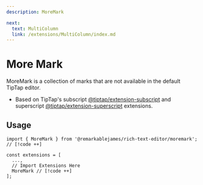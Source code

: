 ```yaml
---
description: MoreMark

next:
  text: MultiColumn
  link: /extensions/MultiColumn/index.md
---
```


# More Mark

 MoreMark is a collection of marks that are not available in the default TipTap editor.

- Based on TipTap's subscript [@tiptap/extension-subscript](https://tiptap.dev/docs/editor/extensions/marks/subscript) and superscript [@tiptap/extension-superscript](https://tiptap.dev/docs/editor/extensions/marks/superscript) extensions.

## Usage

```tsx
import { MoreMark } from '@remarkablejames/rich-text-editor/moremark'; // [!code ++]

const extensions = [
  ...,
  // Import Extensions Here
  MoreMark // [!code ++]
];
```
